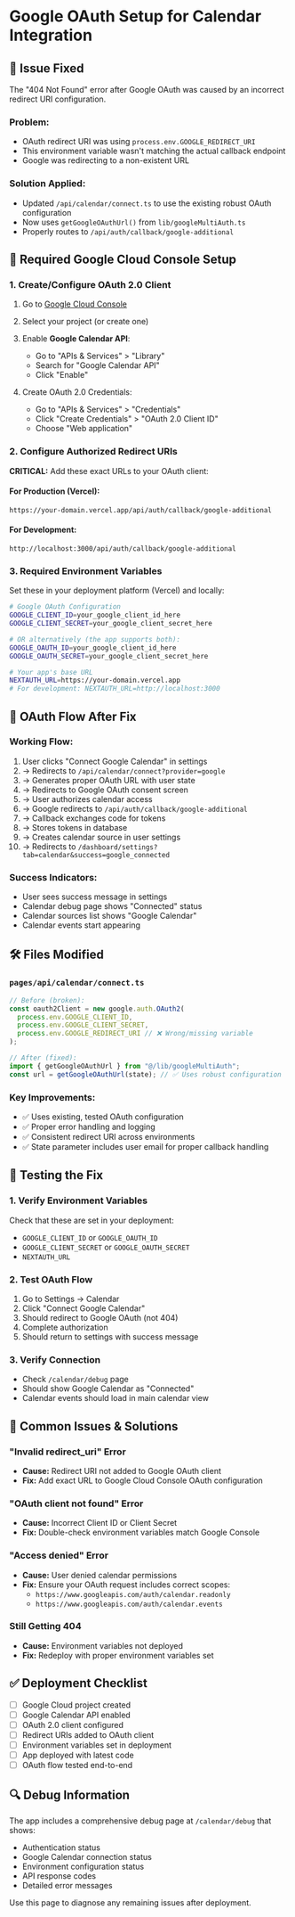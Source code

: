 # Google OAuth Setup for Calendar Integration

## 🔧 **Issue Fixed**
The "404 Not Found" error after Google OAuth was caused by an incorrect redirect URI configuration. 

### **Problem:**
- OAuth redirect URI was using `process.env.GOOGLE_REDIRECT_URI` 
- This environment variable wasn't matching the actual callback endpoint
- Google was redirecting to a non-existent URL

### **Solution Applied:**
- Updated `/api/calendar/connect.ts` to use the existing robust OAuth configuration
- Now uses `getGoogleOAuthUrl()` from `lib/googleMultiAuth.ts` 
- Properly routes to `/api/auth/callback/google-additional`

## 🔑 **Required Google Cloud Console Setup**

### **1. Create/Configure OAuth 2.0 Client**

1. Go to [Google Cloud Console](https://console.cloud.google.com/)
2. Select your project (or create one)
3. Enable **Google Calendar API**:
   - Go to "APIs & Services" > "Library"
   - Search for "Google Calendar API"
   - Click "Enable"

4. Create OAuth 2.0 Credentials:
   - Go to "APIs & Services" > "Credentials"
   - Click "Create Credentials" > "OAuth 2.0 Client ID"
   - Choose "Web application"

### **2. Configure Authorized Redirect URIs**

**CRITICAL:** Add these exact URLs to your OAuth client:

#### For Production (Vercel):
```
https://your-domain.vercel.app/api/auth/callback/google-additional
```

#### For Development:
```
http://localhost:3000/api/auth/callback/google-additional
```

### **3. Required Environment Variables**

Set these in your deployment platform (Vercel) and locally:

```bash
# Google OAuth Configuration
GOOGLE_CLIENT_ID=your_google_client_id_here
GOOGLE_CLIENT_SECRET=your_google_client_secret_here

# OR alternatively (the app supports both):
GOOGLE_OAUTH_ID=your_google_client_id_here
GOOGLE_OAUTH_SECRET=your_google_client_secret_here

# Your app's base URL
NEXTAUTH_URL=https://your-domain.vercel.app
# For development: NEXTAUTH_URL=http://localhost:3000
```

## 🔄 **OAuth Flow After Fix**

### **Working Flow:**
1. User clicks "Connect Google Calendar" in settings
2. → Redirects to `/api/calendar/connect?provider=google`
3. → Generates proper OAuth URL with user state
4. → Redirects to Google OAuth consent screen
5. → User authorizes calendar access
6. → Google redirects to `/api/auth/callback/google-additional`
7. → Callback exchanges code for tokens
8. → Stores tokens in database
9. → Creates calendar source in user settings
10. → Redirects to `/dashboard/settings?tab=calendar&success=google_connected`

### **Success Indicators:**
- User sees success message in settings
- Calendar debug page shows "Connected" status
- Calendar sources list shows "Google Calendar"
- Calendar events start appearing

## 🛠 **Files Modified**

### **`pages/api/calendar/connect.ts`**
```typescript
// Before (broken):
const oauth2Client = new google.auth.OAuth2(
  process.env.GOOGLE_CLIENT_ID,
  process.env.GOOGLE_CLIENT_SECRET,
  process.env.GOOGLE_REDIRECT_URI // ❌ Wrong/missing variable
);

// After (fixed):
import { getGoogleOAuthUrl } from "@/lib/googleMultiAuth";
const url = getGoogleOAuthUrl(state); // ✅ Uses robust configuration
```

### **Key Improvements:**
- ✅ Uses existing, tested OAuth configuration
- ✅ Proper error handling and logging
- ✅ Consistent redirect URI across environments
- ✅ State parameter includes user email for proper callback handling

## 🧪 **Testing the Fix**

### **1. Verify Environment Variables**
Check that these are set in your deployment:
- `GOOGLE_CLIENT_ID` or `GOOGLE_OAUTH_ID`
- `GOOGLE_CLIENT_SECRET` or `GOOGLE_OAUTH_SECRET`  
- `NEXTAUTH_URL`

### **2. Test OAuth Flow**
1. Go to Settings → Calendar
2. Click "Connect Google Calendar"
3. Should redirect to Google OAuth (not 404)
4. Complete authorization
5. Should return to settings with success message

### **3. Verify Connection**
- Check `/calendar/debug` page
- Should show Google Calendar as "Connected"
- Calendar events should load in main calendar view

## 🚨 **Common Issues & Solutions**

### **"Invalid redirect_uri" Error**
- **Cause:** Redirect URI not added to Google OAuth client
- **Fix:** Add exact URL to Google Cloud Console OAuth configuration

### **"OAuth client not found" Error**
- **Cause:** Incorrect Client ID or Client Secret
- **Fix:** Double-check environment variables match Google Console

### **"Access denied" Error**
- **Cause:** User denied calendar permissions
- **Fix:** Ensure your OAuth request includes correct scopes:
  - `https://www.googleapis.com/auth/calendar.readonly`
  - `https://www.googleapis.com/auth/calendar.events`

### **Still Getting 404**
- **Cause:** Environment variables not deployed
- **Fix:** Redeploy with proper environment variables set

## ✅ **Deployment Checklist**

- [ ] Google Cloud project created
- [ ] Google Calendar API enabled
- [ ] OAuth 2.0 client configured
- [ ] Redirect URIs added to OAuth client
- [ ] Environment variables set in deployment
- [ ] App deployed with latest code
- [ ] OAuth flow tested end-to-end

## 🔍 **Debug Information**

The app includes a comprehensive debug page at `/calendar/debug` that shows:
- Authentication status
- Google Calendar connection status
- Environment configuration status
- API response codes
- Detailed error messages

Use this page to diagnose any remaining issues after deployment.